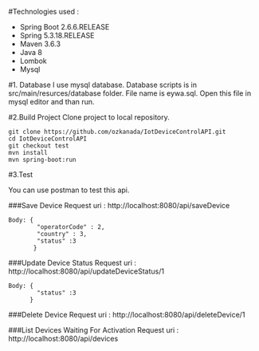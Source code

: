 #Technologies used :

 - Spring Boot 2.6.6.RELEASE
 - Spring 5.3.18.RELEASE
 - Maven 3.6.3
 - Java 8
 - Lombok
 - Mysql


#1. Database
I use mysql database. Database scripts is in src/main/resurces/database folder.
File name is eywa.sql. Open this file in mysql editor and than run.

#2.Build Project
Clone project to local repository.

```
git clone https://github.com/ozkanada/IotDeviceControlAPI.git
cd IotDeviceControlAPI
git checkout test
mvn install
mvn spring-boot:run
```

#3.Test

You can use postman to test this api.  

###Save Device
Request uri : http://localhost:8080/api/saveDevice

```
Body: { 
        "operatorCode" : 2,
        "country" : 3,
        "status" :3  
       }
```

###Update Device Status
Request uri : http://localhost:8080/api/updateDeviceStatus/1

```
Body: { 
        "status" :3 
      }
```

###Delete Device
Request uri : http://localhost:8080/api/deleteDevice/1

###List Devices Waiting For Activation
Request uri : http://localhost:8080/api/devices
